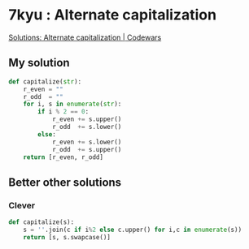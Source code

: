 # 7kyu : Alternate capitalization

[Solutions: Alternate capitalization | Codewars](https://www.codewars.com/kata/59cfc000aeb2844d16000075/solutions/python)
## My solution

```python
def capitalize(str):
    r_even = ""
    r_odd  = ""
    for i, s in enumerate(str):
        if i % 2 == 0:
            r_even += s.upper()
            r_odd  += s.lower()
        else:
            r_even += s.lower()
            r_odd  += s.upper()
    return [r_even, r_odd]
```


## Better other solutions

### Clever    

```python
def capitalize(s):
    s = ''.join(c if i%2 else c.upper() for i,c in enumerate(s))
    return [s, s.swapcase()]
```

